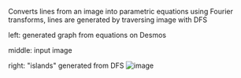 Converts lines from an image into parametric equations using Fourier transforms, lines are generated by traversing image with DFS


left: generated graph from equations on Desmos

middle: input image

right: "islands" generated from DFS
![image](https://github.com/hunterchen7/LinesToEquation/assets/34012681/3a38b715-a0f3-4f57-a484-491794d58a04)
